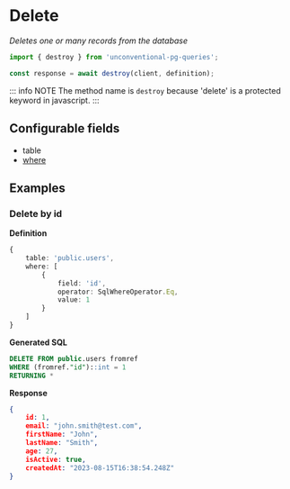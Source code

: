 # Delete

_Deletes one or many records from the database_

```ts
import { destroy } from 'unconventional-pg-queries';

const response = await destroy(client, definition);
```
::: info NOTE
The method name is `destroy` because 'delete' is a protected keyword in javascript.
:::
## Configurable fields
- table
- [where](/concepts/where)

## Examples

### Delete by id

**Definition**
```ts
{
    table: 'public.users',
    where: [
        {
            field: 'id',
            operator: SqlWhereOperator.Eq,
            value: 1
        }
    ]
}
```
**Generated SQL**
```sql
DELETE FROM public.users fromref
WHERE (fromref."id")::int = 1 
RETURNING *
```
**Response**
```json
{
    id: 1,
    email: "john.smith@test.com",
    firstName: "John",
    lastName: "Smith",
    age: 27,
    isActive: true,
    createdAt: "2023-08-15T16:38:54.248Z"
}
```